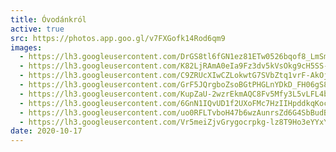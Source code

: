```yaml
---
title: Óvodánkról
active: true
src: https://photos.app.goo.gl/v7FXGofk14Rod6qm9
images:
  - https://lh3.googleusercontent.com/DrGS8tl6fGN1ez81ETw0526bqof8_LmSmE2BYrcbplMNiLOZBUkfaBMAX-P-WenAu_535HCimRF4VygRInchuZQ6E5wZmaJdFDltvJLjvRFColnM4G4IGfnICp6eab7Vt31SxI_rsw
  - https://lh3.googleusercontent.com/K82LjRAmA0eIa9Fz3dv5kVsOkg9cH5SS-SHdMdzcOw26IqrD0SGEkigckcR9ul7df4ArvccIUgKEFTaVdC01CpCqiwHb0Gu8ihpENR5EuRHibrbFpj-CVPlTlz8EVBoXlFe31EpZQA
  - https://lh3.googleusercontent.com/C9ZRUcXIwCZLokwtG7SVbZtq1vrF-AkOjcJYwApqsz_v1-NDQtqd88wKp1i83vbPu3ofbeqT_dipEZw7vF9r2vnefIKBn2i1V0PMGnpA4ba2l6Mbu6MkxZlh128ELQmBFvQA3sBdcA
  - https://lh3.googleusercontent.com/GrF5JQrgboZsoBGtPHGLnYDkD_FH06gS8_x9ZwEAB-cCogoxshuO9oOsf1LUzhH8ubC8upUQGr8SInyoI8yFbaMpLrAsXQiO7owxLgT2RM7MD0cq-7fUhCUYJjwXJ4T1pAURfojg9A
  - https://lh3.googleusercontent.com/KupZaU-2wzrEkmAQC8Fv5Mfy3L5vLFL4bF3LjAHrX56pTo9rhyzNfODwmIz3_4rTdw0xQOLQ5tioXhqOMY1WmDskq8JLuHcBZKFrhL-rHKqfo3svhtS9g21dmZhvy61sMQ2kqTN1Sg
  - https://lh3.googleusercontent.com/6GnN1IQvUD1f2UXoFMc7HzIIHpddkqKocMyDIEXxXQZ80LhxTCSBquUHB6_BTC-al-QsIJAurUvKT6pEtMjUYdw2HUPibd9eEN02zbre-4vtd2tVEFiSQx68ow9qTNgtfRLyFpJ2zA
  - https://lh3.googleusercontent.com/uo0RFLTvboH47b6wzAunrsZd6G4SbBudBvV5YSlOHocHL_NepOIGvq77wWP4JSmo_mvlSpXUOW6qY8zDeJQy8KknBkEXeLEJt8pdq7bjxJF25Nyk6yBg24c8yB4xqnuxCbGxicGQsQ
  - https://lh3.googleusercontent.com/Vr5meiZjvGrygocrpkg-lz8T9Ho3eYYxYrW6y1Mm4RssKoWOmCHF3eT1MDKEV97desCcbho7g_vzs5UA6H6jyF4FRMBQ9AYKscjpSd3eRnZkR7wyQrdyRUfufzXUdOfyndePQlEFlQ
date: 2020-10-17
---
```

